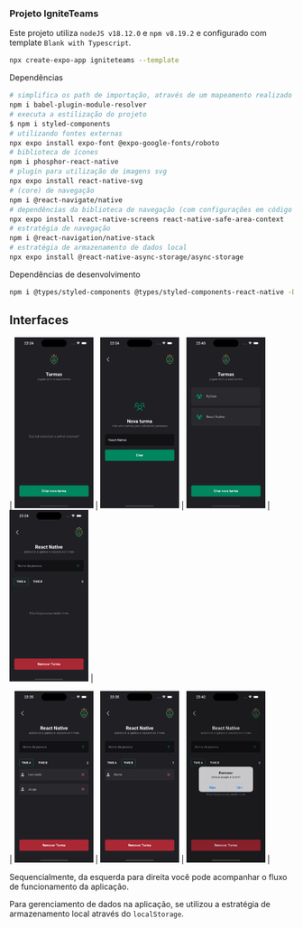 ### Projeto IgniteTeams

Este projeto utiliza `nodeJS v18.12.0` e `npm v8.19.2` e configurado com template `Blank with Typescript`.

```bash
npx create-expo-app igniteteams --template
```

Dependências

```bash
# simplifica os path de importação, através de um mapeamento realizado nos arquivos `babel.config.js` e `tsconfig.json`
npm i babel-plugin-module-resolver
# executa a estilização do projeto
$ npm i styled-components
# utilizando fontes externas
npx expo install expo-font @expo-google-fonts/roboto
# biblioteca de ícones
npm i phosphor-react-native
# plugin para utilização de imagens svg
npx expo install react-native-svg
# (core) de navegação
npm i @react-navigate/native
# dependências da biblioteca de navegação (com configurações em código nativo implementadas)
npx expo install react-native-screens react-native-safe-area-context
# estratégia de navegação
npm i @react-navigation/native-stack
# estratégia de armazenamento de dados local
npx expo install @react-native-async-storage/async-storage
```

Dependências de desenvolvimento

```bash
npm i @types/styled-components @types/styled-components-react-native -D
```

## Interfaces

| <img src="./resources/1.png" width="140"> | <img src="./resources/2.png" width="140"> | <img src="./resources/7.png" width="140"> | <img src="./resources/3.png" width="140"> |

| <img src="./resources/4.png" width="140"> | <img src="./resources/5.png" width="140"> | <img src="./resources/6.png" width="140"> |

Sequencialmente, da esquerda para direita você pode acompanhar o fluxo de funcionamento da aplicação.

Para gerenciamento de dados na aplicação, se utilizou a estratégia de armazenamento local através do `localStorage`.
